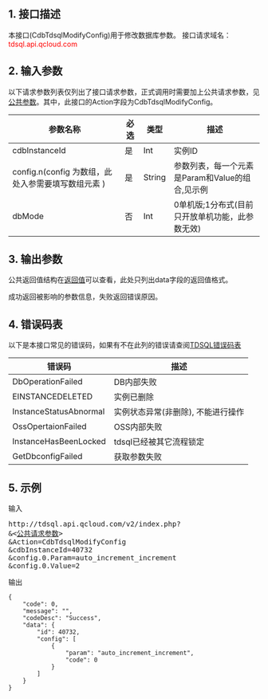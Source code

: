 ## 1. 接口描述
本接口(CdbTdsqlModifyConfig)用于修改数据库参数。
接口请求域名：<font style="color:red">tdsql.api.qcloud.com</font>

## 2. 输入参数
以下请求参数列表仅列出了接口请求参数，正式调用时需要加上公共请求参数，见[公共参数](/document/api/213/6976
)。其中，此接口的Action字段为CdbTdsqlModifyConfig。

| 参数名称 | 必选  | 类型 | 描述 |
|---------|---------|---------|---------|
| cdbInstanceId | 是 | Int | 实例ID|
| config.n(config 为数组，此处入参需要填写数组元素 )  | 是 | String | 参数列表，每一个元素是Param和Value的组合,见示例|
| dbMode | 否 | Int | 0单机版;1分布式(目前只开放单机功能，此参数无效)|

## 3. 输出参数
公共返回值结构在[返回值](/document/api/213/6976)可以查看，此处只列出data字段的返回值格式。

成功返回被影响的参数信息，失败返回错误原因。
## 4. 错误码表

以下是本接口常见的错误码，如果有不在此列的错误请查阅[TDSQL错误码表](/doc/api/309/7150)

| 错误码 | 描述 |
|---------|---------|
| DbOperationFailed | DB内部失败 |
| EINSTANCEDELETED | 实例已删除 |
| InstanceStatusAbnormal | 实例状态异常(非删除), 不能进行操作 |
| OssOpertaionFailed | OSS内部失败 |
| InstanceHasBeenLocked | tdsql已经被其它流程锁定 |
| GetDbconfigFailed | 获取参数失败 |
## 5. 示例
输入
<pre>
http://tdsql.api.qcloud.com/v2/index.php?
&<<a href="/doc/api/229/6976">公共请求参数</a>>
&Action=CdbTdsqlModifyConfig
&cdbInstanceId=40732
&config.0.Param=auto_increment_increment
&config.0.Value=2
</pre>

输出
```
{
    "code": 0,
    "message": "",
    "codeDesc": "Success",
    "data": {
        "id": 40732,
        "config": [
            {
                "param": "auto_increment_increment",
                "code": 0
            }
        ]
    }
}
```

